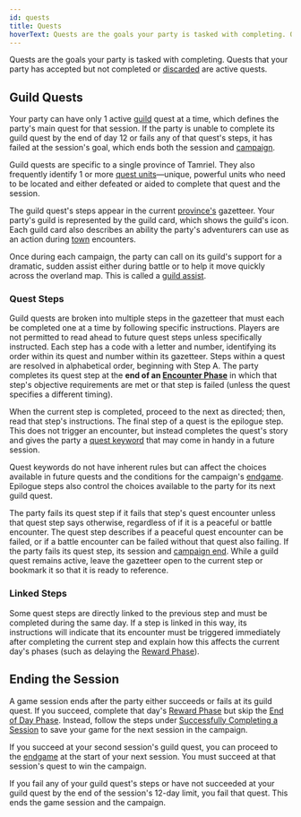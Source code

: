 ```yaml
---
id: quests
title: Quests
hoverText: Quests are the goals your party is tasked with completing. Quests that your party has accepted but not completed or [discarded](/docs/glossary/discard) are active quests.
---
```


Quests are the goals your party is tasked with completing. Quests that your party has accepted but not completed or [discarded](/docs/glossary/discard) are active quests.

## Guild Quests

Your party can have only 1 active [guild](/docs/campaign/guilds/) quest at a time, which defines the party's main quest for that session. If the party is unable to complete its guild quest by the end of day 12 or fails any of that quest's steps, it has failed at the session's goal, which ends both the session and [campaign](/docs/campaign/).

Guild quests are specific to a single province of Tamriel. They also frequently identify 1 or more [quest units](/docs/glossary/quest-unit)—unique, powerful units who need to be located and either defeated or aided to complete that quest and the session.

The guild quest's steps appear in the current [province's](/docs/campaign/provinces/) gazetteer. Your party's guild is represented by the guild card, which shows the guild's icon. Each guild card also describes an ability the party's adventurers can use as an action during [town](/docs/campaign/day/encounter-phase/town) encounters.

Once during each campaign, the party can call on its guild's support for a dramatic, sudden assist either during battle or to help it move quickly across the overland map. This is called a [guild assist](/docs/glossary/guild-assist).

### Quest Steps

Guild quests are broken into multiple steps in the gazetteer that must each be completed one at a time by following specific instructions. Players are not permitted to read ahead to future quest steps unless specifically instructed. Each step has a code with a letter and number, identifying its order within its quest and number within its gazetteer. Steps within a quest are resolved in alphabetical order, beginning with Step A. The party completes its quest step at the **end of an [Encounter Phase](/docs/campaign/day/encounter-phase)** in which that step's objective requirements are met or that step is failed (unless the quest specifies a different timing).

When the current step is completed, proceed to the next as directed; then, read that step's instructions. The final step of a quest is the epilogue step. This does not trigger an encounter, but instead completes the quest's story and gives the party a [quest keyword](/docs/campaign/quests/keywords) that may come in handy in a future session.

Quest keywords do not have inherent rules but can affect the choices available in future quests and the conditions for the campaign's [endgame](/docs/campaign/endgame). Epilogue steps also control the choices available to the party for its next guild quest.

The party fails its quest step if it fails that step's quest encounter unless that quest step says otherwise, regardless of if it is a peaceful or battle encounter. The quest step describes if a peaceful quest encounter can be failed, or if a battle encounter can be failed without that quest also failing. If the party fails its quest step, its session and [campaign end](/docs/campaign/). While a guild quest remains active, leave the gazetteer open to the current step or bookmark it so that it is ready to reference.

### Linked Steps

Some quest steps are directly linked to the previous step and must be completed during the same day. If a step is linked in this way, its instructions will indicate that its encounter must be triggered immediately after completing the current step and explain how this affects the current day's phases (such as delaying the [Reward Phase](/docs/campaign/day/reward-phase)).

## Ending the Session

A game session ends after the party either succeeds or fails at its guild quest. If you succeed, complete that day's [Reward Phase](/docs/campaign/day/reward-phase) but skip the [End of Day Phase](/docs/campaign/day/end-of-day-phase). Instead, follow the steps under [Successfully Completing a Session](/docs/campaign/) to save your game for the next session in the campaign.

If you succeed at your second session's guild quest, you can proceed to the [endgame](/docs/campaign/endgame) at the start of your next session. You must succeed at that session's quest to win the campaign.

If you fail any of your guild quest's steps or have not succeeded at your guild quest by the end of the session's 12-day limit, you fail that quest. This ends the game session and the campaign.
